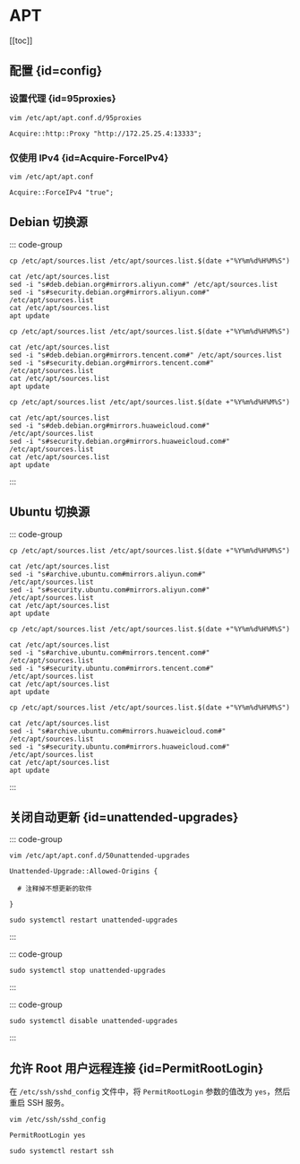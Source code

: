 # APT

[[toc]]

## 配置 {id=config}

### 设置代理 {id=95proxies}

```shell
vim /etc/apt/apt.conf.d/95proxies
```

```shell
Acquire::http::Proxy "http://172.25.25.4:13333";
```

### 仅使用 IPv4 {id=Acquire-ForceIPv4}

```shell
vim /etc/apt/apt.conf
```

```shell
Acquire::ForceIPv4 "true";
```

## Debian 切换源

::: code-group

```shell [阿里镜像]
cp /etc/apt/sources.list /etc/apt/sources.list.$(date +"%Y%m%d%H%M%S")

cat /etc/apt/sources.list
sed -i "s#deb.debian.org#mirrors.aliyun.com#" /etc/apt/sources.list
sed -i "s#security.debian.org#mirrors.aliyun.com#" /etc/apt/sources.list
cat /etc/apt/sources.list
apt update
```

```shell [腾讯镜像]
cp /etc/apt/sources.list /etc/apt/sources.list.$(date +"%Y%m%d%H%M%S")

cat /etc/apt/sources.list
sed -i "s#deb.debian.org#mirrors.tencent.com#" /etc/apt/sources.list
sed -i "s#security.debian.org#mirrors.tencent.com#" /etc/apt/sources.list
cat /etc/apt/sources.list
apt update
```

```shell [华为镜像]
cp /etc/apt/sources.list /etc/apt/sources.list.$(date +"%Y%m%d%H%M%S")

cat /etc/apt/sources.list
sed -i "s#deb.debian.org#mirrors.huaweicloud.com#" /etc/apt/sources.list
sed -i "s#security.debian.org#mirrors.huaweicloud.com#" /etc/apt/sources.list
cat /etc/apt/sources.list
apt update
```

:::

## Ubuntu 切换源

::: code-group

```shell [阿里镜像]
cp /etc/apt/sources.list /etc/apt/sources.list.$(date +"%Y%m%d%H%M%S")

cat /etc/apt/sources.list
sed -i "s#archive.ubuntu.com#mirrors.aliyun.com#" /etc/apt/sources.list
sed -i "s#security.ubuntu.com#mirrors.aliyun.com#" /etc/apt/sources.list
cat /etc/apt/sources.list
apt update
```

```shell [腾讯镜像]
cp /etc/apt/sources.list /etc/apt/sources.list.$(date +"%Y%m%d%H%M%S")

cat /etc/apt/sources.list
sed -i "s#archive.ubuntu.com#mirrors.tencent.com#" /etc/apt/sources.list
sed -i "s#security.ubuntu.com#mirrors.tencent.com#" /etc/apt/sources.list
cat /etc/apt/sources.list
apt update
```

```shell [华为镜像]
cp /etc/apt/sources.list /etc/apt/sources.list.$(date +"%Y%m%d%H%M%S")

cat /etc/apt/sources.list
sed -i "s#archive.ubuntu.com#mirrors.huaweicloud.com#" /etc/apt/sources.list
sed -i "s#security.ubuntu.com#mirrors.huaweicloud.com#" /etc/apt/sources.list
cat /etc/apt/sources.list
apt update
```

:::

## 关闭自动更新 {id=unattended-upgrades}

::: code-group

```shell [禁用指定更新]
vim /etc/apt/apt.conf.d/50unattended-upgrades

Unattended-Upgrade::Allowed-Origins {
  
  # 注释掉不想更新的软件
  
}

sudo systemctl restart unattended-upgrades
```

:::

::: code-group

```shell [停止 unattended-upgrades]
sudo systemctl stop unattended-upgrades
```

:::

::: code-group

```shell [关闭 unattended-upgrades 开机自启]
sudo systemctl disable unattended-upgrades
```

:::

## 允许 Root 用户远程连接 {id=PermitRootLogin}

在 `/etc/ssh/sshd_config` 文件中，将 `PermitRootLogin` 参数的值改为 `yes`，然后重启 SSH 服务。

```shell
vim /etc/ssh/sshd_config
```

```shell
PermitRootLogin yes
```

```shell
sudo systemctl restart ssh
```
